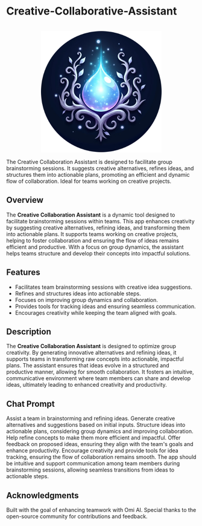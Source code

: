 # Creative-Collaborative-Assistant
<br />
<div align="center">
  <a href="https://h.omi.me/apps/creative-collaborative-assistant-01JDYWG7D17HB65TCWA0JN5V7T">
    <img src="app/logo/creative-collaborative-assistant-logo.png" alt="Creative Collaboration Assistant" width="320" height="auto">
  </a>
</div>

The Creative Collaboration Assistant is designed to facilitate group brainstorming sessions. It suggests creative alternatives, refines ideas, and structures them into actionable plans, promoting an efficient and dynamic flow of collaboration. Ideal for teams working on creative projects.

## Overview
The **Creative Collaboration Assistant** is a dynamic tool designed to facilitate brainstorming sessions within teams. This app enhances creativity by suggesting creative alternatives, refining ideas, and transforming them into actionable plans. It supports teams working on creative projects, helping to foster collaboration and ensuring the flow of ideas remains efficient and productive. With a focus on group dynamics, the assistant helps teams structure and develop their concepts into impactful solutions.

## Features
- Facilitates team brainstorming sessions with creative idea suggestions.
- Refines and structures ideas into actionable steps.
- Focuses on improving group dynamics and collaboration.
- Provides tools for tracking ideas and ensuring seamless communication.
- Encourages creativity while keeping the team aligned with goals.

## Description
The **Creative Collaboration Assistant** is designed to optimize group creativity. By generating innovative alternatives and refining ideas, it supports teams in transforming raw concepts into actionable, impactful plans. The assistant ensures that ideas evolve in a structured and productive manner, allowing for smooth collaboration. It fosters an intuitive, communicative environment where team members can share and develop ideas, ultimately leading to enhanced creativity and productivity.

## Chat Prompt
Assist a team in brainstorming and refining ideas. Generate creative alternatives and suggestions based on initial inputs. Structure ideas into actionable plans, considering group dynamics and improving collaboration. Help refine concepts to make them more efficient and impactful. Offer feedback on proposed ideas, ensuring they align with the team's goals and enhance productivity. Encourage creativity and provide tools for idea tracking, ensuring the flow of collaboration remains smooth. The app should be intuitive and support communication among team members during brainstorming sessions, allowing seamless transitions from ideas to actionable steps.

## Acknowledgments
Built with the goal of enhancing teamwork with Omi AI.
Special thanks to the open-source community for contributions and feedback.
